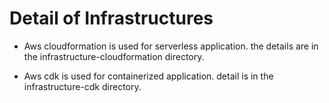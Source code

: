 # Detail of Infrastructures

+ Aws cloudformation is used for serverless application. the details are in the infrastructure-cloudformation directory.

+ Aws cdk is used for containerized application. detail is in the infrastructure-cdk directory.
